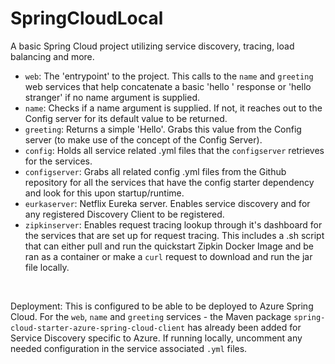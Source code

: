 # SpringCloudLocal

A basic Spring Cloud project utilizing service discovery, tracing, load balancing and more.
<br>

- `web`: The 'entrypoint' to the project. This calls to the `name` and `greeting` web services that help concatenate a basic 'hello <name>' response or 'hello stranger' if no name argument is supplied.
- `name`: Checks if a name argument is supplied. If not, it reaches out to the Config server for its default value to be returned.
- `greeting`: Returns a simple 'Hello'. Grabs this value from the Config server (to make use of the concept of the Config Server).
- `config`: Holds all service related .yml files that the `configserver` retrieves for the services.
- `configserver`: Grabs all related config .yml files from the Github repository for all the services that have the config starter dependency and look for this upon startup/runtime.
- `eurkaserver`: Netflix Eureka server. Enables service discovery and for any registered Discovery Client to be registered.
- `zipkinserver`: Enables request tracing lookup through it's dashboard for the services that are set up for request tracing. This includes a .sh script that can either pull and run the quickstart Zipkin Docker Image and be ran as a container or make a `curl` request to download and run the jar file locally.
  
 <br>
  
  Deployment: This is configured to be able to be deployed to Azure Spring Cloud. For the `web`, `name` and `greeting` services - the Maven package `spring-cloud-starter-azure-spring-cloud-client` has already been added for Service Discovery specific to Azure. If running locally, uncomment any needed configuration in the service associated `.yml` files.
